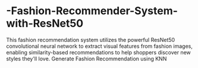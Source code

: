 # -Fashion-Recommender-System-with-ResNet50
This fashion recommendation system utilizes the powerful ResNet50 convolutional neural network to extract visual features from fashion images, enabling similarity-based recommendations to help shoppers discover new styles they'll love. Generate Fashion Recommendation using KNN
